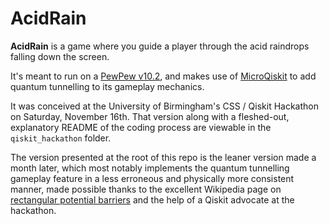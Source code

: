# AcidRain

**AcidRain** is a game where you guide a player through the acid raindrops falling down the screen.

It's meant to run on a [PewPew v10.2](https://pewpew.readthedocs.io/en/latest/pewpew10/overview.html), and makes use of [MicroQiskit](https://github.com/quantumjim/MicroQiskit) to add quantum tunnelling to its gameplay mechanics.

It was conceived at the University of Birmingham's CSS / Qiskit Hackathon on Saturday, November 16th. That version along with a fleshed-out, explanatory README of the coding process are viewable in the `qiskit_hackathon` folder.

The version presented at the root of this repo is the leaner version made a month later, which most notably implements the quantum tunnelling gameplay feature in a less erroneous and physically more consistent manner, made possible thanks to the excellent Wikipedia page on [rectangular potential barriers](https://en.wikipedia.org/wiki/Rectangular_potential_barrier) and the help of a Qiskit advocate at the hackathon.
